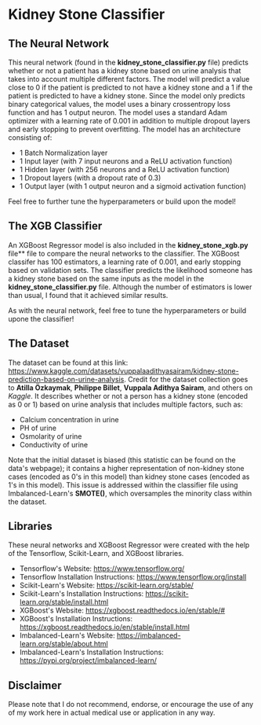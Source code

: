 # Kidney Stone Classifier

## The Neural Network
This neural network (found in the **kidney_stone_classifier.py** file) predicts whether or not a patient has a kidney stone based on urine analysis that takes into account multiple different factors. The model will predict a value close to 0 if the patient is predicted to not have a kidney stone and a 1 if the patient is predicted to have a kidney stone. Since the model only predicts binary categorical values, the model uses a binary crossentropy loss function and has 1 output neuron. The model uses a standard Adam optimizer with a learning rate of 0.001 in addition to multiple dropout layers and early stopping to prevent overfitting. The model has an architecture consisting of:
- 1 Batch Normalization layer
- 1 Input layer (with 7 input neurons and a ReLU activation function)
- 1 Hidden layer (with 256 neurons and a ReLU activation function)
- 1 Dropout layers (with a dropout rate of 0.3)
- 1 Output layer (with 1 output neuron and a sigmoid activation function)

Feel free to further tune the hyperparameters or build upon the model!

## The XGB Classifier
An XGBoost Regressor model is also included in the **kidney_stone_xgb.py** file** file to compare the neural networks to the classifier. The XGBoost classifer has 100 estimators, a learning rate of 0.001, and early stopping based on validation sets. The classifier predicts the likelihood someone has a kidney stone based on the same inputs as the model in the **kidney_stone_classifier.py** file. Although the number of estimators is lower than usual, I found that it achieved similar results.

As with the neural network, feel free to tune the hyperparameters or build upone the classifier!

## The Dataset
The dataset can be found at this link: https://www.kaggle.com/datasets/vuppalaadithyasairam/kidney-stone-prediction-based-on-urine-analysis. Credit for the dataset collection goes to **Atilla Özkaymak**, **Philippe Billet**, **Vuppala Adithya Sairam**, and others on *Kaggle*. It describes whether or not a person has a kidney stone (encoded as 0 or 1) based on urine analysis that includes multiple factors, such as:
- Calcium concentration in urine
- PH of urine
- Osmolarity of urine
- Conductivity of urine

Note that the initial dataset is biased (this statistic can be found on the data's webpage); it contains a higher representation of non-kidney stone cases (encoded as 0's in this model) than kidney stone cases (encoded as 1's in this model). This issue is addressed within the classifier file using Imbalanced-Learn's **SMOTE()**, which oversamples the minority class within the dataset.

## Libraries
These neural networks and XGBoost Regressor were created with the help of the Tensorflow, Scikit-Learn, and XGBoost libraries.
- Tensorflow's Website: https://www.tensorflow.org/
- Tensorflow Installation Instructions: https://www.tensorflow.org/install
- Scikit-Learn's Website: https://scikit-learn.org/stable/
- Scikit-Learn's Installation Instructions: https://scikit-learn.org/stable/install.html
- XGBoost's Website: https://xgboost.readthedocs.io/en/stable/#
- XGBoost's Installation Instructions: https://xgboost.readthedocs.io/en/stable/install.html
- Imbalanced-Learn's Website: https://imbalanced-learn.org/stable/about.html
- Imbalanced-Learn's Installation Instructions: https://pypi.org/project/imbalanced-learn/

## Disclaimer
Please note that I do not recommend, endorse, or encourage the use of any of my work here in actual medical use or application in any way. 
